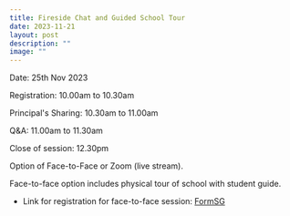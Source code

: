 ```yaml
---
title: Fireside Chat and Guided School Tour
date: 2023-11-21
layout: post
description: ""
image: ""
---
```

Date: 25th Nov 2023

Registration: 10.00am to 10.30am 

Principal's Sharing: 10.30am to 11.00am 

Q&A: 11.00am to 11.30am 

Close of session: 12.30pm 

Option of Face-to-Face or Zoom (live stream).  

Face-to-face option includes physical tour of school with student guide.

*   Link for registration for face-to-face session: [FormSG](https://form.gov.sg/655ab7379e21e60012c3aec8)
